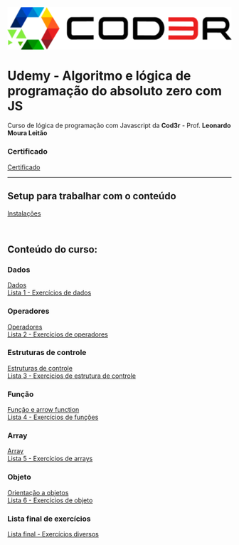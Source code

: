 <img src="/Arquivos/Img/Capa.png" alt="Texto Alternativo" width="700">

# Udemy - Algoritmo e lógica de programação do absoluto zero com JS

Curso de lógica de programação com Javascript da **Cod3r** - Prof. **Leonardo Moura Leitão**

### Certificado
[Certificado](/Arquivos/Certificado/Algoritmo%20e%20l%C3%B3gica%20de%20programa%C3%A7%C3%A3o%20do%20absoluto%20zero%20(18%20horas).pdf)

***

## Setup para trabalhar com o conteúdo
[Instalações](/Arquivos/Conte%C3%BAdo/0.1%20Instala%C3%A7%C3%B5es.md) 

<br>

## Conteúdo do curso:

### Dados
[Dados](/Arquivos/Conte%C3%BAdo/1.1%20Dados.md) <br>
[Lista 1 - Exercícios de dados](/Arquivos/Conte%C3%BAdo/Lista%201.md) 

### Operadores
[Operadores](/Arquivos/Conte%C3%BAdo/2.1%20Operadores.md) <br>
[Lista 2 - Exercícios de operadores](/Arquivos/Conte%C3%BAdo/Lista%202.md) 

### Estruturas de controle
[Estruturas de controle](/Arquivos/Conte%C3%BAdo/3.1%20Estruturas%20de%20controle.md) <br>
[Lista 3 - Exercícios de estrutura de controle](/Arquivos/Conte%C3%BAdo/Lista%203.md) 

### Função
[Função e arrow function](/Arquivos/Conte%C3%BAdo/4.1%20Fun%C3%A7%C3%B5es.md) <br>
[Lista 4 - Exercícios de funções](/Arquivos/Conte%C3%BAdo/Lista%204.md) 

### Array
[Array](/Arquivos/Conte%C3%BAdo/5.1%20Arrays.md) <br>
[Lista 5 - Exercícios de arrays](/Arquivos/Conte%C3%BAdo/Lista%205.md) 

### Objeto
[Orientação a objetos](/Arquivos/Conte%C3%BAdo/6.1%20Objeto.md) <br>
[Lista 6 - Exercícios de objeto](/Arquivos/Conte%C3%BAdo/Lista%206.md) 

### Lista final de exercícios
[Lista final - Exercícios diversos](/Arquivos/Conte%C3%BAdo/Lista%20final.md)
